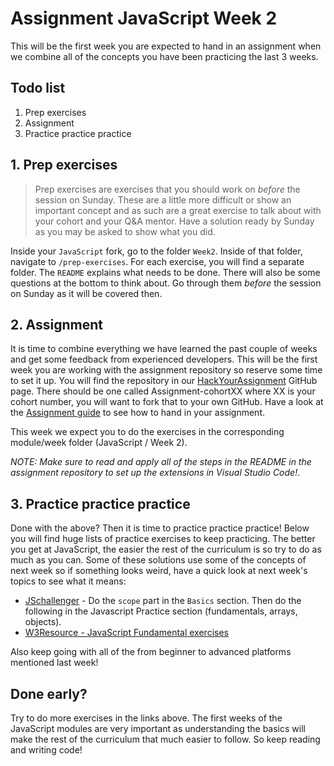 # Assignment JavaScript Week 2

This will be the first week you are expected to hand in an assignment when we combine all of the concepts you have been practicing the last 3 weeks.

## **Todo list**

1. Prep exercises
1. Assignment
1. Practice practice practice

## **1. Prep exercises**

> Prep exercises are exercises that you should work on _before_ the session on Sunday. These are a little more difficult or show an important concept and as such are a great exercise to talk about with your cohort and your Q&A mentor. Have a solution ready by Sunday as you may be asked to show what you did.

Inside your `JavaScript` fork, go to the folder `Week2`. Inside of that folder, navigate to `/prep-exercises`. For each exercise, you will find a separate folder. The `README` explains what needs to be done. There will also be some questions at the bottom to think about. Go through them _before_ the session on Sunday as it will be covered then.

## **2. Assignment**

It is time to combine everything we have learned the past couple of weeks and get some feedback from experienced developers. This will be the first week you are working with the assignment repository so reserve some time to set it up. You will find the repository in our [HackYourAssignment](https://github.com/HackYourAssignment/) GitHub page. There should be one called Assignment-cohortXX where XX is your cohort number, you will want to fork that to your own GitHub. Have a look at the [Assignment guide](../hand-in-assignments-guide.md) to see how to hand in your assignment.

This week we expect you to do the exercises in the corresponding module/week folder (JavaScript / Week 2).

_NOTE: Make sure to read and apply all of the steps in the README in the assignment repository to set up the extensions in Visual Studio Code!_.

## **3. Practice practice practice**

Done with the above? Then it is time to practice practice practice! Below you will find huge lists of practice exercises to keep practicing. The better you get at JavaScript, the easier the rest of the curriculum is so try to do as much as you can. Some of these solutions use some of the concepts of next week so if something looks weird, have a quick look at next week's topics to see what it means:

- [JSchallenger](https://www.jschallenger.com/) - Do the `scope` part in the `Basics` section. Then do the following in the Javascript Practice section (fundamentals, arrays, objects).
- [W3Resource - JavaScript Fundamental exercises](https://www.w3resource.com/javascript-exercises/fundamental/index.php)

Also keep going with all of the from beginner to advanced platforms mentioned last week!

## Done early?

Try to do more exercises in the links above. The first weeks of the JavaScript modules are very important as understanding the basics will make the rest of the curriculum that much easier to follow. So keep reading and writing code!
